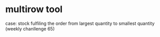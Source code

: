 # multirow tool

case: stock fulfiling the order from largest quantity to smallest quantity (weekly chanllenge 65)
